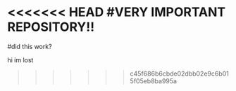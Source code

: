<<<<<<< HEAD
#VERY IMPORTANT REPOSITORY!!
=======
#did this work?

hi im lost
>>>>>>> c45f686b6cbde02dbb02e9c6b015f05eb8ba995a
